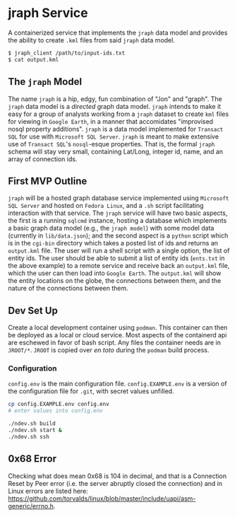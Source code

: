 # jraph Service
A containerized service that implements the `jraph` data model and provides the ability to create `.kml` files from said `jraph` data model.
```sh
$ jraph_client /path/to/input-ids.txt
$ cat output.kml
```


## The `jraph` Model
The name `jraph` is a hip, edgy, fun combination of "Jon" and "graph".
The `jraph` data model is a *directed* graph data model. 
`jraph` intends to make it easy for a group of analysts working from a `jraph` dataset to create `kml` files for viewing in `Google Earth`, in a manner that accomidates "improvised nosql property additions". 
`jraph` is a data model implemented for `Transact SQL` for use with `Microsoft SQL Server`.
`jraph` is meant to make extensive use of `Transact SQL`'s `nosql`-esque properties.
That is, the formal `jraph` schema will stay very small, containing Lat/Long, integer id, name, and an array of connection ids.


## First MVP Outline
`jraph` will be a hosted graph database service implemented using `Microsoft SQL Server` and hosted on `Fedora Linux`, and a `.sh` script facilitating interaction with that service.
The `jraph` service will have two basic aspects, the first is a running `sqlcmd` instance, hosting a database which implements a basic graph data model (e.g., the `jraph model`) with some model data (currently in `lib/data.json`); and the second aspect is a `python` script which is in the `cgi-bin` directory which takes a posted list of ids and returns an `output.kml` file.
The user will run a shell script with a single option, the list of entity ids.
The user should be able to submit a list of entity ids (`ents.txt` in the above example) to a remote service and receive back an `output.kml` file, which the user can then load into `Google Earth`. 
The `output.kml` will show the entity locations on the globe, the connections between them, and the nature of the connections between them.


## Dev Set Up
Create a local development container using `podman`. 
This container can then be deployed as a local or cloud service.
Most aspects of the containerd api are eschewed in favor of bash script. 
Any files the container needs are in `JROOT/*`.
`JROOT` is copied over *en toto* during the `podman` build process.


### Configuration
`config.env` is the main configuration file.
`config.EXAMPLE.env` is a version of the configuration file for `.git`, with secret values unfilled.

```sh
cp config.EXAMPLE.env config.env
# enter values into config.env

./ndev.sh build
./ndev.sh start &
./ndev.sh ssh
```

## 0x68 Error
Checking what does mean 0x68 is 104 in decimal, and that is a Connection Reset by Peer error (i.e. the server abruptly closed the connection) and in Linux errors are listed here: https://github.com/torvalds/linux/blob/master/include/uapi/asm-generic/errno.h.
